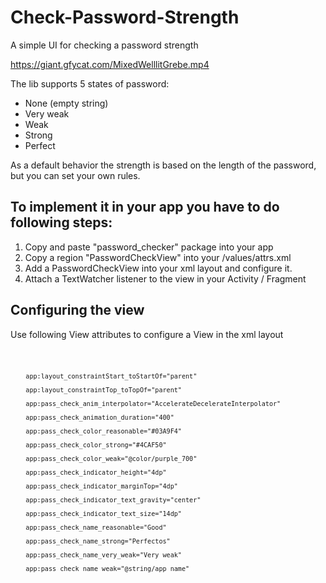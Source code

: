 # Check-Password-Strength
A simple UI for checking a password strength

https://giant.gfycat.com/MixedWelllitGrebe.mp4

The lib supports 5 states of password:
- None (empty string)
- Very weak
- Weak 
- Strong
- Perfect


As a default behavior the strength is based on the length of the password, but you can set your own rules.

## To implement it in your app you have to do following steps:
1. Copy and paste "password_checker" package into your app
2. Copy a region "PasswordCheckView" into your /values/attrs.xml
3. Add a PasswordCheckView into your xml layout and configure it.
4. Attach a TextWatcher listener to the view in your Activity / Fragment


## Configuring the view
Use following View attributes to configure a View in the xml layout

<code>
        
        app:layout_constraintStart_toStartOf="parent"
        
        app:layout_constraintTop_toTopOf="parent"
        
        app:pass_check_anim_interpolator="AccelerateDecelerateInterpolator"
        
        app:pass_check_animation_duration="400"
        
        app:pass_check_color_reasonable="#03A9F4"
        
        app:pass_check_color_strong="#4CAF50"
        
        app:pass_check_color_weak="@color/purple_700"
        
        app:pass_check_indicator_height="4dp"
        
        app:pass_check_indicator_marginTop="4dp"
        
        app:pass_check_indicator_text_gravity="center"
        
        app:pass_check_indicator_text_size="14dp"
        
        app:pass_check_name_reasonable="Good"
        
        app:pass_check_name_strong="Perfectos"
        
        app:pass_check_name_very_weak="Very weak"
        
        app:pass_check_name_weak="@string/app_name"
  </code>
